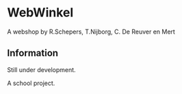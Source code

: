 # WebWinkel
A webshop by R.Schepers, T.Nijborg, C. De Reuver en Mert

## Information
Still under development.

A school project.
